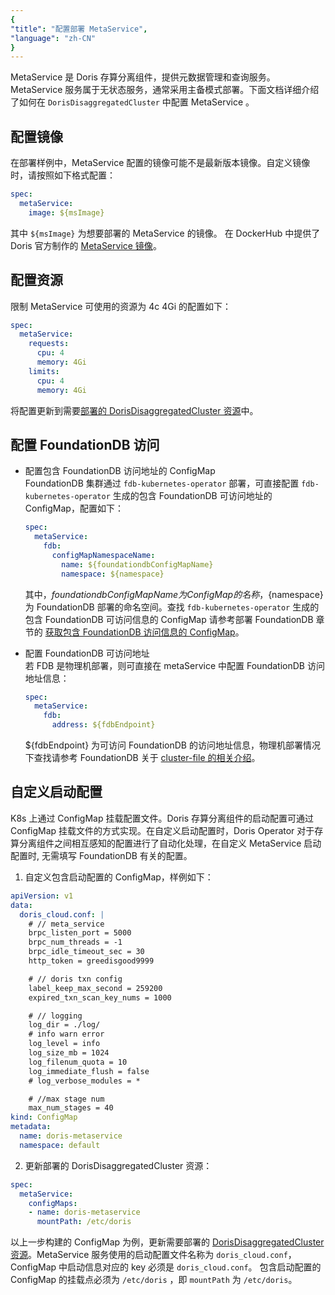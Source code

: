 ```yaml
---
{
"title": "配置部署 MetaService",
"language": "zh-CN"
}
---
```


<!-- 
Licensed to the Apache Software Foundation (ASF) under one
or more contributor license agreements.  See the NOTICE file
distributed with this work for additional information
regarding copyright ownership.  The ASF licenses this file
to you under the Apache License, Version 2.0 (the
"License"); you may not use this file except in compliance
with the License.  You may obtain a copy of the License at

  http://www.apache.org/licenses/LICENSE-2.0

Unless required by applicable law or agreed to in writing,
software distributed under the License is distributed on an
"AS IS" BASIS, WITHOUT WARRANTIES OR CONDITIONS OF ANY
KIND, either express or implied.  See the License for the
specific language governing permissions and limitations
under the License.
-->

MetaService 是 Doris 存算分离组件，提供元数据管理和查询服务。MetaService 服务属于无状态服务，通常采用主备模式部署。下面文档详细介绍了如何在 `DorisDisaggregatedCluster` 中配置 MetaService 。 

## 配置镜像
在部署样例中，MetaService 配置的镜像可能不是最新版本镜像。自定义镜像时，请按照如下格式配置：
```yaml
spec:
  metaService:
    image: ${msImage}
```

其中 `${msImage}` 为想要部署的 MetaService 的镜像。 在 DockerHub 中提供了 Doris 官方制作的 [MetaService 镜像](https://hub.docker.com/repository/docker/selectdb/doris.ms-ubuntu/general)。

## 配置资源
限制 MetaService 可使用的资源为 4c 4Gi 的配置如下：
```yaml
spec:
  metaService:
    requests:
      cpu: 4
      memory: 4Gi
    limits:
      cpu: 4
      memory: 4Gi
```

将配置更新到需要[部署的 DorisDisaggregatedCluster 资源](install-quickstart.md#第3步部署存算分离集群)中。

## 配置 FoundationDB 访问
- 配置包含 FoundationDB 访问地址的 ConfigMap  
  FoundationDB 集群通过 `fdb-kubernetes-operator` 部署，可直接配置 `fdb-kubernetes-operator` 生成的包含 FoundationDB 可访问地址的 ConfigMap，配置如下：
  ```yaml
  spec:
    metaService:
      fdb:
        configMapNamespaceName:
          name: ${foundationdbConfigMapName}
          namespace: ${namespace}
  ```
  其中，${foundationdbConfigMapName} 为 ConfigMap 的名称，${namespace} 为 FoundationDB 部署的命名空间。查找 `fdb-kubernetes-operator` 生成的包含 FoundationDB 可访问信息的 ConfigMap 请参考部署 FoundationDB 章节的 [获取包含 FoundationDB 访问信息的 ConfigMap](install-fdb.md#获取包含-foundationdb-访问信息的-configmap)。  

- 配置 FoundationDB 可访问地址  
  若 FDB 是物理机部署，则可直接在 metaService 中配置 FoundationDB 访问地址信息：
  ```yaml
  spec:
    metaService:
      fdb:
        address: ${fdbEndpoint}
  ```
  ${fdbEndpoint} 为可访问 FoundationDB 的访问地址信息，物理机部署情况下查找请参考 FoundationDB 关于 [cluster-file 的相关介绍](https://apple.github.io/foundationdb/administration.html#foundationdb-cluster-file)。

## 自定义启动配置
K8s 上通过 ConfigMap 挂载配置文件。Doris 存算分离组件的启动配置可通过 ConfigMap 挂载文件的方式实现。在自定义启动配置时，Doris Operator 对于存算分离组件之间相互感知的配置进行了自动化处理，在自定义 MetaService 启动配置时, 无需填写 FoundationDB 有关的配置。
1. 自定义包含启动配置的 ConfigMap，样例如下：
  ```yaml
  apiVersion: v1
  data:
    doris_cloud.conf: |
      # // meta_service
      brpc_listen_port = 5000
      brpc_num_threads = -1
      brpc_idle_timeout_sec = 30
      http_token = greedisgood9999
  
      # // doris txn config
      label_keep_max_second = 259200
      expired_txn_scan_key_nums = 1000
  
      # // logging
      log_dir = ./log/
      # info warn error
      log_level = info
      log_size_mb = 1024
      log_filenum_quota = 10
      log_immediate_flush = false
      # log_verbose_modules = *
  
      # //max stage num
      max_num_stages = 40
  kind: ConfigMap
  metadata:
    name: doris-metaservice
    namespace: default
  ```

2. 更新部署的 DorisDisaggregatedCluster 资源：
  ```yaml
  spec:
    metaService:
      configMaps:
      - name: doris-metaservice
        mountPath: /etc/doris
  ```
  以上一步构建的 ConfigMap 为例，更新需要部署的 [DorisDisaggregatedCluster 资源](install-quickstart.md#第3步部署存算分离集群)。MetaService 服务使用的启动配置文件名称为 `doris_cloud.conf`，ConfigMap 中启动信息对应的 key 必须是 `doris_cloud.conf`。 包含启动配置的 ConfigMap 的挂载点必须为 `/etc/doris` ，即 `mountPath` 为 `/etc/doris`。
